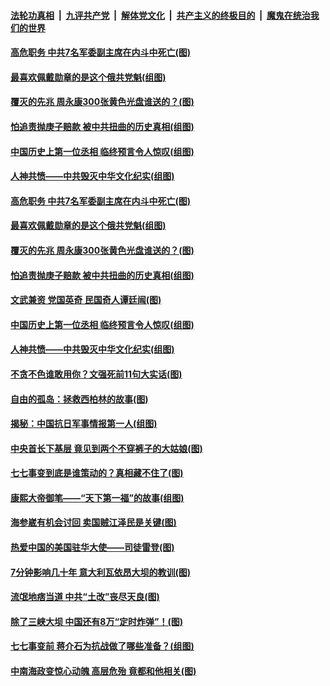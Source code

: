 ####  [法轮功真相](../../../../basic/blob/master/README.md?t=07100502) &nbsp;|&nbsp; [九评共产党](../../../../9ping.md/blob/master/README.md?t=07100502) &nbsp;|&nbsp; [解体党文化](../../../../jtdwh.md/blob/master/README.md?t=07100502)  &nbsp;|&nbsp; [共产主义的终极目的](../../../../gczydzjmd.md/blob/master/README.md?t=07100502) &nbsp;|&nbsp; [魔鬼在统治我们的世界](../../../../mgztzwmdsj.md/blob/master/README.md?t=07100502) 

#### [高危职务 中共7名军委副主席在内斗中死亡(图)](../pages/p6/937966.md?t=07100502) 

#### [最喜欢佩戴勋章的是这个俄共党魁(组图)](../pages/p6/938666.md?t=07100502) 

#### [覆灭的先兆 周永康300张黄色光盘谁送的？(图)](../pages/p6/938537.md?t=07100502) 

#### [怕追责抛庚子赔款 被中共扭曲的历史真相(组图)](../pages/p6/938779.md?t=07100502) 

#### [中国历史上第一位丞相 临终预言令人惊叹(组图)](../pages/p6/938665.md?t=07100502) 

#### [人神共愤——中共毁灭中华文化纪实(组图)](../pages/p6/938791.md?t=07100502) 

#### [高危职务 中共7名军委副主席在内斗中死亡(图)](../pages/p6/937966.md?t=07100502) 

#### [最喜欢佩戴勋章的是这个俄共党魁(组图)](../pages/p6/938666.md?t=07100502) 

#### [覆灭的先兆 周永康300张黄色光盘谁送的？(图)](../pages/p6/938537.md?t=07100502) 

#### [怕追责抛庚子赔款 被中共扭曲的历史真相(组图)](../pages/p6/938779.md?t=07100502) 

#### [文武兼资 党国英奇 民国奇人谭廷闿(图)](../pages/p6/938512.md?t=07100502) 

#### [中国历史上第一位丞相 临终预言令人惊叹(组图)](../pages/p6/938665.md?t=07100502) 

#### [人神共愤——中共毁灭中华文化纪实(组图)](../pages/p6/938791.md?t=07100502) 

#### [不贪不色谁敢用你？文强死前11句大实话(图)](../pages/p6/938533.md?t=07100502) 

#### [自由的孤岛：拯救西柏林的故事(图)](../pages/p6/938683.md?t=07100502) 

#### [揭秘：中国抗日军事情报第一人(组图)](../pages/p6/938662.md?t=07100502) 

#### [中央首长下基层 竟见到两个不穿裤子的大姑娘(图)](../pages/p6/937961.md?t=07100502) 

#### [七七事变到底是谁策动的？真相藏不住了(图)](../pages/p6/918522.md?t=07100502) 

#### [康熙大帝御笔——“天下第一福”的故事(组图)](../pages/p6/938350.md?t=07100502) 

#### [海参崴有机会讨回 卖国贼江泽民是关键(图)](../pages/p6/938782.md?t=07100502) 

#### [热爱中国的美国驻华大使——司徒雷登(图)](../pages/p6/934961.md?t=07100502) 

#### [7分钟影响几十年 意大利瓦依昂大坝的教训(图)](../pages/p6/937542.md?t=07100502) 

#### [流氓地痞当道 中共“土改”丧尽天良(图)](../pages/p6/937896.md?t=07100502) 

#### [除了三峡大坝 中国还有8万“定时炸弹”！(图)](../pages/p6/937540.md?t=07100502) 

#### [七七事变前 蒋介石为抗战做了哪些准备？(组图)](../pages/p6/938219.md?t=07100502) 

#### [中南海政变惊心动魄 高层危殆 竟都和他相关(图)](../pages/p6/937814.md?t=07100502) 

